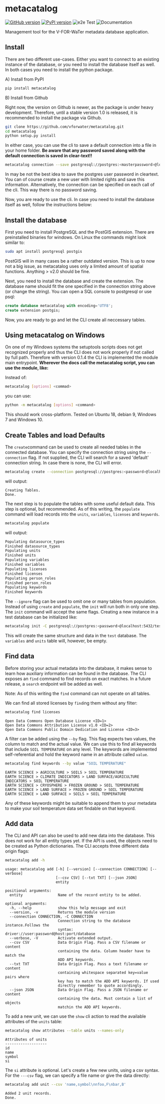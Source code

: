 # metacatalog

[![GitHub version](https://badge.fury.io/gh/VForWaTer%2Fmetacatalog.svg)](https://badge.fury.io/gh/VForWaTer%2Fmetacatalog)
[![PyPI version](https://badge.fury.io/py/metacatalog.svg)](https://pypi.org/project/metacatalog/)
![e2e Test](https://github.com/VForWaTer/metacatalog/workflows/e2e%20Test/badge.svg)
![Documentation](https://github.com/VForWaTer/metacatalog/workflows/Documentation/badge.svg)

Management tool for the V-FOR-WaTer metadata database application.

## Install

There are two different use-cases. Either you want to connect to an 
existing instance of the database, or you need to install the database itself as well.
In both cases you need to install the python package.

A) Install from PyPI

```bash
pip install metacatalog
```

B) Install from Github

Right now, the version on Github is newer, as the package is under heavy development. 
Therefore, until a stable version 1.0 is released, it is recommended to install the package via 
Github.

```bash
git clone https://github.com/vforwater/metacatalog.git
cd metacatalog
python setup.py install
```

In either case, you can use the cli to save a default connection into a file in your home folder.
**Be aware that any password saved along with the default connection is saved in clear-text!!**

```bash
metacatalog connection --save postgresql://postgres:<masterpassword>@localhost:5432/metacatalog
```

In may be not the best idea to save the postgres user password in cleartext. You can of course
create a new user with limited rights and save this information. Alternatively, the connection can 
be specified on each call of the cli. This way there is no password saving.

Now, you are ready to use the cli. In case you need to install the database itself as well, follow the 
instructions below:

## Install the database

First you need to install PostgreSQL and the PostGIS extension. There are preinstalled binaries 
for windows. 
On Linux the commands might look similar to:

```bash
sudo apt install postgresql postgis
```

PostGIS will in many cases be a rather outdated version. This is up to now not a big issue, as 
metacatalog uses only a limited amount of spatial functions. Anything > v2.0 should be fine.

Next, you need to install the database and create the extension. The database name should fit 
the one specified in the connection string above (or change the string). You can open a SQL
console to postgresql or use psql:

```SQL
create database metacatalog with encoding='UTF8';
create extension postgis;
```

Now, you are ready to go and let the CLI create all neccessary tables.

## Using metacatalog on Windows

On one of my Windows systems the setuptools scripts does not get recognized 
properly and thus the CLI does not work properly if not called by full path.
Therefore with version 0.1.4 the CLI is implemented the module main entrypoint.
**Wherever the docs call the metacatalog script, you can use the module, like:**

Instead of:
```bash
metacatalog [options] <commad>
```
you can use:
```bash
python -m metacatalog [options] <command>
```
This should work cross-platform. Tested on Ubuntu 18, debian 9, Windows 7 and 
Windows 10. 


## Create Tables and load Defaults

The `create`command can be used to create all needed tables in the connected database.
You can specify the connection string using the `--connection` flag. If not supplied, the
CLI will search for a saved 'default' connection string. In case there is none, the CLI will 
error.

```bash
metacatalog create --connection postgresql://postgres:<password>@localhost:5432/metacatalog
```

will output:

```
Creating Tables.
Done.
```

The next step is to populate the tables with some useful default data. 
This step is optional, but recommended. As of this writing, the `populate`
command will load records into the `units`, `variables`, `licenses` and `keywords`.

```bash
metacatalog populate
```

will output:

```bash
Populating datasource_types
Finished datasource_types
Populating units
Finished units
Populating variables
Finished variables
Populating licenses
Finished licenses
Populating person_roles
Finished person_roles
Populating keywords
Finished keywords
```

The `--ignore` flag can be used to omit one or many tables from population.
Instead of using `create` and `populate`, the `init` will run both in only 
one step. The `init` command will accept the same flags.
Creating a new instance in a test database can be initialized like:

```bash
metacatalog init -C postgresql://postgres:<password>@localhost:5432/test --ignore units variables
```

This will create the same structure and data in the `test` database. The `variables` and `units` table will, however, be empty.

## Find data

Before storing your actual metadata into the database, it makes sense to 
learn how auxiliary information can be found in the database. The CLI exposes an `find` command to find records on exact matches. In a future release, a `search` endpoint will be added as well. 

Note: As of this writing the `find` command can not operate on all tables.

We can find all stored licenses by `find`ing them without any filter:

```bash
metacatalog find licenses
```
```
Open Data Commons Open Database License <ID=1>
Open Data Commons Attribution License v1.0 <ID=2>
Open Data Commons Public Domain Dedication and License <ID=3>
```

A filter can be added using the `--by` flag. This flag expects two values, the column to match and the actual value. We can use this to find all keywords that include `SOIL TEMPERATURE` on any level. The keywords are 
implemented self-referential and hold the keyword name in an attribute called `value`.

```bash
metacatalog find keywords --by value "SOIL TEMPERATURE"
```
```
EARTH SCIENCE > AGRICULTURE > SOILS > SOIL TEMPERATURE
EARTH SCIENCE > CLIMATE INDICATORS > LAND SURFACE/AGRICULTURE INDICATORS > SOIL TEMPERATURE
EARTH SCIENCE > CRYOSPHERE > FROZEN GROUND > SOIL TEMPERATURE
EARTH SCIENCE > LAND SURFACE > FROZEN GROUND > SOIL TEMPERATURE
EARTH SCIENCE > LAND SURFACE > SOILS > SOIL TEMPERATURE
```

Any of these keywords might be suitable to append them to your metadata to make your soil temperature data set findable on that keyword.

## Add data

The CLI and API can also be used to add new data into the database. This does not work for all entity types yet. If the API is used, 
the objects need to be created as Python dictionaries. The CLI accepts three different data origin flags:

```bash
metacatalog add -h
```
```
usage: metacatalog add [-h] [--version] [--connection CONNECTION] [--verbose]
                       [--csv CSV] [--txt TXT] [--json JSON]
                       entity

positional arguments:
  entity                Name of the record entity to be added.

optional arguments:
  -h, --help            show this help message and exit
  --version, -v         Returns the module version
  --connection CONNECTION, -C CONNECTION
                        Connection string to the database instance.Follows the
                        syntax: driver://user:password@host:port/database
  --verbose, -V         Activate extended output.
  --csv CSV             Data Origin Flag. Pass a CSV filename or content
                        containing the data. Column header have to match the
                        ADD API keywords.
  --txt TXT             Data Origin Flag. Pass a text filename or content
                        containing whitespace separated key=value pairs where
                        key has to match the ADD API keywords. If used
                        directly remember to quote accordingly.
  --json JSON           Data Origin Flag. Pass a JSON filename or content
                        containing the data. Must contain a list of objects
                        matchin the ADD API keywords.
```

To add a new unit, we can use the `show` cli action to read the available attributes of the `units` table:

```bash
metacatalog show attributes --table units --names-only
```
```
Attributes of units
-------------------
id
name
symbol
si
```

The `si` attribute is optional. Let's create a few new units, using a csv syntax. 
For the `---csv` flag, we can specify a file name or give the data directly:

```bash
metacatalog add unit --csv 'name,symbol\nnfoo,F\nbar,B'
```
```
Added 2 unit records.
Done.
```
